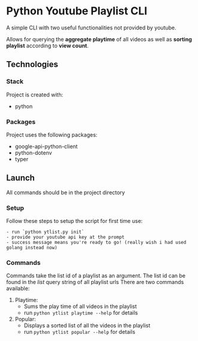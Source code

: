 # Python Youtube Playlist CLI

A simple CLI with two useful functionalities not provided by youtube.

Allows for querying the **aggregate playtime** of all videos as well as **sorting playlist** according to **view count**.

## Technologies

### Stack
Project is created with: 
* python

### Packages
Project uses the following packages: 
* google-api-python-client
* python-dotenv
* typer

## Launch
All commands should be in the project directory

### Setup
Follow these steps to setup the script for first time use: 

    - run `python ytlist.py init`
    - provide your youtube api key at the prompt
    - success message means you're ready to go! (really wish i had used golang instead now)

### Commands
Commands take the list id of a playlist as an argument.
The list id can be found in the _list_ query string of all playlist urls
There are two commands available:  
  1. Playtime: 
     - Sums the play time of all videos in the playlist
     - run `python ytlist playtime --help` for details
  2. Popular: 
     - Displays a sorted list of all the videos in the playlist
     - run `python ytlist popular --help` for details
